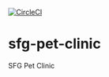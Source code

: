 [![CircleCI](https://circleci.com/gh/NullTerrier/sfg-pet-clinic.svg?style=svg)](https://circleci.com/gh/NullTerrier/sfg-pet-clinic)

# sfg-pet-clinic
SFG Pet Clinic
